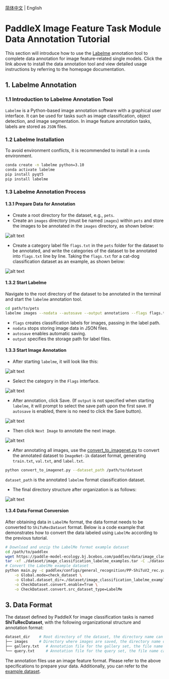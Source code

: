 [简体中文](image_feature.md) | English

# PaddleX Image Feature Task Module Data Annotation Tutorial

This section will introduce how to use the [Labelme](https://github.com/wkentaro/labelme) annotation tool to complete data annotation for image feature-related single models. 
Click the link above to install the data annotation tool and view detailed usage instructions by referring to the homepage documentation.

## 1. Labelme Annotation
### 1.1 Introduction to Labelme Annotation Tool
`Labelme` is a Python-based image annotation software with a graphical user interface. It can be used for tasks such as image classification, object detection, and image segmentation. In image feature annotation tasks, labels are stored as `JSON` files.

### 1.2 Labelme Installation
To avoid environment conflicts, it is recommended to install in a `conda` environment.

```bash
conda create -n labelme python=3.10
conda activate labelme
pip install pyqt5
pip install labelme
```

### 1.3 Labelme Annotation Process
#### 1.3.1 Prepare Data for Annotation
* Create a root directory for the dataset, e.g., `pets`.
* Create an `images` directory (must be named `images`) within `pets` and store the images to be annotated in the `images` directory, as shown below:

![alt text](https://raw.githubusercontent.com/cuicheng01/PaddleX_doc_images/main/images/data_prepare/image_classification/01.png)

* Create a category label file `flags.txt` in the `pets` folder for the dataset to be annotated, and write the categories of the dataset to be annotated into `flags.txt` line by line. Taking the `flags.txt` for a cat-dog classification dataset as an example, as shown below:

![alt text](https://raw.githubusercontent.com/cuicheng01/PaddleX_doc_images/main/images/data_prepare/image_classification/02.png)

#### 1.3.2 Start Labelme
Navigate to the root directory of the dataset to be annotated in the terminal and start the `labelme` annotation tool.

```bash
cd path/to/pets
labelme images --nodata --autosave --output annotations --flags flags.txt
```
* `flags` creates classification labels for images, passing in the label path.
* `nodata` stops storing image data in JSON files.
* `autosave` enables automatic saving.
* `output` specifies the storage path for label files.

#### 1.3.3 Start Image Annotation
* After starting `labelme`, it will look like this:

![alt text](https://raw.githubusercontent.com/cuicheng01/PaddleX_doc_images/main/images/data_prepare/image_classification/03.png)
* Select the category in the `Flags` interface.

![alt text](https://raw.githubusercontent.com/cuicheng01/PaddleX_doc_images/main/images/data_prepare/image_classification/04.png)

* After annotation, click Save. (If `output` is not specified when starting `labelme`, it will prompt to select the save path upon the first save. If `autosave` is enabled, there is no need to click the Save button).

![alt text](https://raw.githubusercontent.com/cuicheng01/PaddleX_doc_images/main/images/data_prepare/image_classification/05.png)
* Then click `Next Image` to annotate the next image.

![alt text](https://raw.githubusercontent.com/cuicheng01/PaddleX_doc_images/main/images/data_prepare/image_classification/06.png)

* After annotating all images, use the [convert_to_imagenet.py](https://paddle-model-ecology.bj.bcebos.com/paddlex/PaddleX3.0/doc_images/applications/image_classification_dataset_prepare/convert_to_imagenet.py) to convert the annotated dataset to `ImageNet-1k` dataset format, generating `train.txt`, `val.txt`, and `label.txt`.

```bash
python convert_to_imagenet.py --dataset_path /path/to/dataset
```
`dataset_path` is the annotated `labelme` format classification dataset.

* The final directory structure after organization is as follows:

![alt text](https://raw.githubusercontent.com/cuicheng01/PaddleX_doc_images/main/images/data_prepare/image_classification/07.png)

#### 1.3.4 Data Format Conversion
After obtaining data in `LabelMe` format, the data format needs to be converted to `ShiTuRecDataset` format. Below is a code example that demonstrates how to convert the data labeled using `LabelMe` according to the previous tutorial.

```bash
# Download and unzip the LabelMe format example dataset
cd /path/to/paddlex
wget https://paddle-model-ecology.bj.bcebos.com/paddlex/data/image_classification_labelme_examples.tar -P ./dataset
tar -xf ./dataset/image_classification_labelme_examples.tar -C ./dataset/
# Convert the LabelMe example dataset
python main.py -c paddlex/configs/general_recognition/PP-ShiTuV2_rec.yaml \
    -o Global.mode=check_dataset \
    -o Global.dataset_dir=./dataset/image_classification_labelme_examples \
    -o CheckDataset.convert.enable=True \
    -o CheckDataset.convert.src_dataset_type=LabelMe
```

## 3. Data Format
The dataset defined by PaddleX for image classification tasks is named **ShiTuRecDataset**, with the following organizational structure and annotation format:

```bash
dataset_dir    # Root directory of the dataset, the directory name can be changed
├── images     # Directory where images are saved, the directory name can be changed, but should correspond to the content of train.txt, query.txt, gallery.txt
├── gallery.txt   # Annotation file for the gallery set, the file name cannot be changed. Each line gives the path of the image to be retrieved and its feature label, separated by a space. Example: images/WOMEN/Blouses_Shirts/id_00000001/02_2_side.jpg 3997
└── query.txt     # Annotation file for the query set, the file name cannot be changed. Each line gives the path of the database image and its feature label, separated by a space. Example: images/WOMEN/Blouses_Shirts/id_00000001/02_1_front.jpg 3997
```

The annotation files use an image feature format. Please refer to the above specifications to prepare your data. Additionally, you can refer to the [example dataset](https://paddle-model-ecology.bj.bcebos.com/paddlex/data/Inshop_examples.tar).